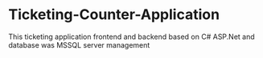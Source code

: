 # Ticketing-Counter-Application
This ticketing application frontend and backend based on C# ASP.Net and database was MSSQL server management
